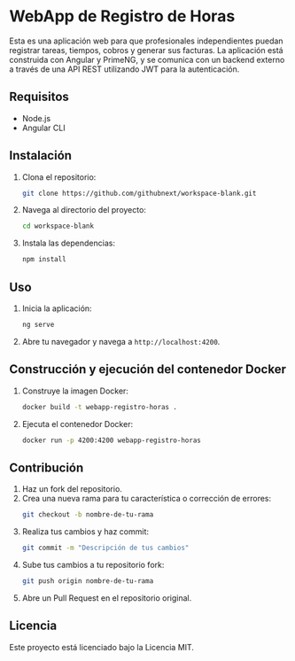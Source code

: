 # WebApp de Registro de Horas

Esta es una aplicación web para que profesionales independientes puedan registrar tareas, tiempos, cobros y generar sus facturas. La aplicación está construida con Angular y PrimeNG, y se comunica con un backend externo a través de una API REST utilizando JWT para la autenticación.

## Requisitos

- Node.js
- Angular CLI

## Instalación

1. Clona el repositorio:
   ```sh
   git clone https://github.com/githubnext/workspace-blank.git
   ```
2. Navega al directorio del proyecto:
   ```sh
   cd workspace-blank
   ```
3. Instala las dependencias:
   ```sh
   npm install
   ```

## Uso

1. Inicia la aplicación:
   ```sh
   ng serve
   ```
2. Abre tu navegador y navega a `http://localhost:4200`.

## Construcción y ejecución del contenedor Docker

1. Construye la imagen Docker:
   ```sh
   docker build -t webapp-registro-horas .
   ```
2. Ejecuta el contenedor Docker:
   ```sh
   docker run -p 4200:4200 webapp-registro-horas
   ```

## Contribución

1. Haz un fork del repositorio.
2. Crea una nueva rama para tu característica o corrección de errores:
   ```sh
   git checkout -b nombre-de-tu-rama
   ```
3. Realiza tus cambios y haz commit:
   ```sh
   git commit -m "Descripción de tus cambios"
   ```
4. Sube tus cambios a tu repositorio fork:
   ```sh
   git push origin nombre-de-tu-rama
   ```
5. Abre un Pull Request en el repositorio original.

## Licencia

Este proyecto está licenciado bajo la Licencia MIT.
